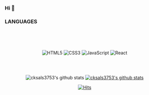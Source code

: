 ### Hi 👋

<!--
**cksals3753/cksals3753** is a ✨ _special_ ✨ repository because its `README.md` (this file) appears on your GitHub profile.

Here are some ideas to get you started:

- 🔭 I’m currently working on ...
- 🌱 I’m currently learning ...
- 👯 I’m looking to collaborate on ...
- 🤔 I’m looking for help with ...
- 💬 Ask me about ...
- 📫 How to reach me: ...
- 😄 Pronouns: ...
- ⚡ Fun fact: ...
-->

### LANGUAGES
<br>
<br>
<br>

<div align=center>
	
![HTML5](https://img.shields.io/badge/HTML5-E34F26.svg?&style=for-the-badge&logo=HTML5&logoColor=white)
![CSS3](https://img.shields.io/badge/CSS3-1572B6.svg?&style=for-the-badge&logo=CSS3&logoColor=white)
![JavaScript](https://img.shields.io/badge/JavaScript-F7DF1E.svg?&style=for-the-badge&logo=JavaScript&logoColor=white)
![React](https://img.shields.io/badge/React-61DAFB.svg?&style=for-the-badge&logo=React&logoColor=white)
 
<br>
<br>

![cksals3753's github stats](https://github-readme-stats.vercel.app/api?username=cksals3753&show_icons=true)
[![cksals3753's github stats](https://github-readme-stats.vercel.app/api/top-langs/?username=cksals3753&show_icons=true&hide_border=true&title_color=004386&icon_color=004386&layout=compact)](https://github.com/cksals3753)



	
  [![Hits](https://hits.seeyoufarm.com/api/count/incr/badge.svg?url=https%3A%2F%2Fgithub.com%2Fcksals3753&count_bg=%23C83D65&title_bg=%2382177E&icon=&icon_color=%23E7E7E7&title=hits&edge_flat=false)](https://hits.seeyoufarm.com) 
	
  </div>

